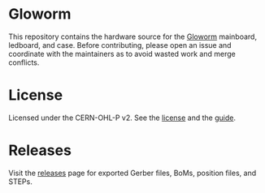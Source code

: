 # Gloworm

This repository contains the hardware source for the [Gloworm](https://gloworm.vision) mainboard, ledboard, and case. Before contributing, please open an issue and coordinate with the maintainers as to avoid wasted work and merge conflicts.

# License

Licensed under the CERN-OHL-P v2. See the [license](cern_ohl_p_v2.pdf) and the [guide](cern_ohl_p_v2_howto.pdf).

# Releases

Visit the [releases](https://github.com/gloworm-vision/gloworm/releases) page for exported Gerber files, BoMs, position files, and STEPs.
